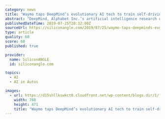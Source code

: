 ```yaml
---
category: news
title: "Waymo taps DeepMind’s evolutionary AI tech to train self-driving car algorithms"
abstract: "DeepMind, Alphabet Inc.’s artificial intelligence research unit, is assisting sister company Waymo with its efforts in the autonomous vehicle market. Researchers from DeepMind detailed the ..."
publishedDateTime: 2019-07-25T20:32:00Z
sourceUrl: https://siliconangle.com/2019/07/25/waymo-taps-deepminds-evolutionary-ai-tech-train-self-driving-car-algorithms/
type: article
quality: 60
score: 60
published: true

provider:
  name: SiliconANGLE
  id: siliconangle.com

topics:
  - AI
  - AI in Autos

images:
  - url: https://d15shllkswkct0.cloudfront.net/wp-content/blogs.dir/1/files/2019/07/honeycomb_driving-768x471.jpg
    width: 768
    height: 471
    title: "Waymo taps DeepMind’s evolutionary AI tech to train self-driving car algorithms"
---
```

